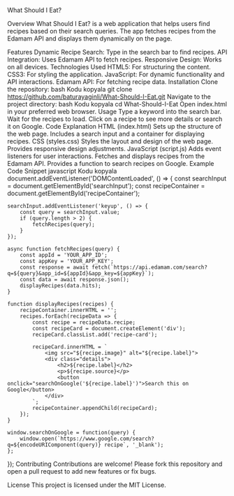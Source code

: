 What Should I Eat?

Overview
What Should I Eat? is a web application that helps users find recipes based on their search queries. The app fetches recipes from the Edamam API and displays them dynamically on the page.

Features
Dynamic Recipe Search: Type in the search bar to find recipes.
API Integration: Uses Edamam API to fetch recipes.
Responsive Design: Works on all devices.
Technologies Used
HTML5: For structuring the content.
CSS3: For styling the application.
JavaScript: For dynamic functionality and API interactions.
Edamam API: For fetching recipe data.
Installation
Clone the repository:
bash
Kodu kopyala
git clone https://github.com/baturayaginli/What-Should-I-Eat.git
Navigate to the project directory:
bash
Kodu kopyala
cd What-Should-I-Eat
Open index.html in your preferred web browser.
Usage
Type a keyword into the search bar.
Wait for the recipes to load.
Click on a recipe to see more details or search it on Google.
Code Explanation
HTML (index.html)
Sets up the structure of the web page.
Includes a search input and a container for displaying recipes.
CSS (styles.css)
Styles the layout and design of the web page.
Provides responsive design adjustments.
JavaScript (script.js)
Adds event listeners for user interactions.
Fetches and displays recipes from the Edamam API.
Provides a function to search recipes on Google.
Example Code Snippet
javascript
Kodu kopyala
document.addEventListener('DOMContentLoaded', () => {
    const searchInput = document.getElementById('searchInput');
    const recipeContainer = document.getElementById('recipeContainer');

    searchInput.addEventListener('keyup', () => {
        const query = searchInput.value;
        if (query.length > 2) {
            fetchRecipes(query);
        }
    });

    async function fetchRecipes(query) {
        const appId = 'YOUR_APP_ID';
        const appKey = 'YOUR_APP_KEY';
        const response = await fetch(`https://api.edamam.com/search?q=${query}&app_id=${appId}&app_key=${appKey}`);
        const data = await response.json();
        displayRecipes(data.hits);
    }

    function displayRecipes(recipes) {
        recipeContainer.innerHTML = '';
        recipes.forEach(recipeData => {
            const recipe = recipeData.recipe;
            const recipeCard = document.createElement('div');
            recipeCard.classList.add('recipe-card');

            recipeCard.innerHTML = `
                <img src="${recipe.image}" alt="${recipe.label}">
                <div class="details">
                    <h2>${recipe.label}</h2>
                    <p>${recipe.source}</p>
                    <button onclick="searchOnGoogle('${recipe.label}')">Search this on Google</button>
                </div>
            `;
            recipeContainer.appendChild(recipeCard);
        });
    }

    window.searchOnGoogle = function(query) {
        window.open(`https://www.google.com/search?q=${encodeURIComponent(query)} recipe`, '_blank');
    };
});
Contributing
Contributions are welcome! Please fork this repository and open a pull request to add new features or fix bugs.

License
This project is licensed under the MIT License.
